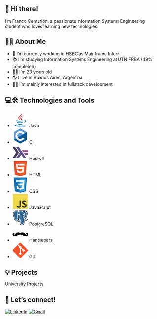 ## 👋 Hi there! 
I’m Franco Centurión, a passionate Information Systems Engineering student who loves learning new technologies.


## 🔎🧑 About Me
- 💼 I’m currently working in HSBC as Mainframe Intern
- 📚 I’m studying Information Systems Engineering at UTN FRBA (49% completed)
- 🙋‍♂️ I’m 23 years old
- 🌎 I live in Buenos Aires, Argentina
- 👨‍💻 I’m mainly interested in fullstack development


## 💻🛠️ Technologies and Tools

- <img src="https://github.com/devicons/devicon/blob/v2.15.1/icons/java/java-original.svg" alt="java" width="50"/> Java
- <img src="https://github.com/devicons/devicon/blob/v2.15.1/icons/c/c-original.svg" alt="c" width="50"/> C
- <img src="https://github.com/devicons/devicon/blob/v2.15.1/icons/haskell/haskell-original.svg" alt="haskell" width="50"/> Haskell
- <img src="https://github.com/devicons/devicon/blob/v2.15.1/icons/html5/html5-original.svg" alt="html" width="50"/> HTML
- <img src="https://github.com/devicons/devicon/blob/v2.15.1/icons/css3/css3-original.svg" alt="css" width="50"/> CSS
- <img src="https://github.com/devicons/devicon/blob/v2.15.1/icons/javascript/javascript-original.svg" alt="js" width="50"/> JavaScript
- <img src="https://github.com/devicons/devicon/blob/master/icons/postgresql/postgresql-original.svg" alt="postgresql" width="50"/> PostgreSQL
- <img src="https://github.com/devicons/devicon/blob/v2.15.1/icons/handlebars/handlebars-original.svg" alt="handlebars" width="50"/> Handlebars
- <img src="https://github.com/devicons/devicon/blob/v2.15.1/icons/git/git-original.svg" alt="git" width="50"/> Git




## 💡 Projects

[University Projects](https://github.com/francoecenturion/university-projects/tree/main)


## 🤝 Let’s connect!

[![LinkedIn](https://img.shields.io/badge/linkedin-%230077B5.svg?style=for-the-badge&logo=linkedin&logoColor=white)](https://www.linkedin.com/in/franco-centurion)
[![Gmail](https://img.shields.io/badge/Gmail-D14836?style=for-the-badge&logo=gmail&logoColor=white)](mailto:francoecenturion@gmail.com)











